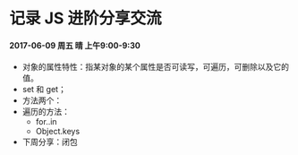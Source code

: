 # 记录 JS 进阶分享交流

#### 2017-06-09  周五  晴  上午9:00-9:30

- 对象的属性特性：指某对象的某个属性是否可读写，可遍历，可删除以及它的值。
- set 和 get；
- 方法两个：
- 遍历的方法：
	- for..in
	- Object.keys
- 下周分享：闭包